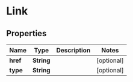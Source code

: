 

# Link


## Properties

| Name | Type | Description | Notes |
|------------ | ------------- | ------------- | -------------|
|**href** | **String** |  |  [optional] |
|**type** | **String** |  |  [optional] |



